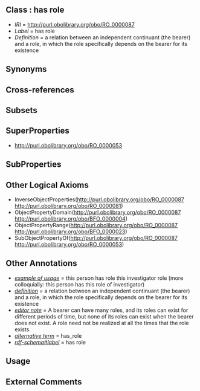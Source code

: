 
## Class : has role

 * *IRI* = http://purl.obolibrary.org/obo/RO_0000087
 * *Label* = has role
 * *Definition* = a relation between an independent continuant (the bearer) and a role, in which the role specifically depends on the bearer for its existence

## Synonyms


## Cross-references


## Subsets


## SuperProperties

 * <http://purl.obolibrary.org/obo/RO_0000053>

## SubProperties


## Other Logical Axioms

 * InverseObjectProperties(<http://purl.obolibrary.org/obo/RO_0000087> <http://purl.obolibrary.org/obo/RO_0000081>)
 * ObjectPropertyDomain(<http://purl.obolibrary.org/obo/RO_0000087> <http://purl.obolibrary.org/obo/BFO_0000004>)
 * ObjectPropertyRange(<http://purl.obolibrary.org/obo/RO_0000087> <http://purl.obolibrary.org/obo/BFO_0000023>)
 * SubObjectPropertyOf(<http://purl.obolibrary.org/obo/RO_0000087> <http://purl.obolibrary.org/obo/RO_0000053>)

## Other Annotations

 * *[example of usage](../../IAO/12/IAO_0000112.md)* = this person has role this investigator role (more colloquially: this person has this role of investigator)
 * *[definition](../../IAO/15/IAO_0000115.md)* = a relation between an independent continuant (the bearer) and a role, in which the role specifically depends on the bearer for its existence
 * *[editor note](../../IAO/16/IAO_0000116.md)* = A bearer can have many roles, and its roles can exist for different periods of time, but none of its roles can exist when the bearer does not exist. A role need not be realized at all the times that the role exists.
 * *[alternative term](../../IAO/18/IAO_0000118.md)* = has_role
 * *[rdf-schema#label](../../el/rdf-schema#label.md)* = has role

## Usage


## External Comments

